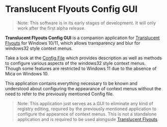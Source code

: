 # Translucent Flyouts Config GUI

>Note: This software is in its early stages of development. It will only work after the first alpha release.

**Translucent Flyouts Config GUI** is a companion application for [Translucent Flyouts](https://github.com/ALTaleX531/TranslucentFlyouts) for Windows 10/11, which allows transparency and blur for windows32 style context menus.

Take a look at the [Config File](https://github.com/ALTaleX531/TranslucentFlyouts/blob/master/CONFIG.md) which provides description as well as methods to configure various aspects of the windows32 style context menus. Though some features are restricted to Windows 11 due to the absence of Mica on Windows 10.

This application contains everything necessary to be known and understood about configuring the appearance of context menus without the need to refer to the previously mentioned Config file.

> Note: This application just serves as a GUI to eliminate any kind of registry editing, required by the previously mentioned application to configure the appearnce of context menus. This is not a standalone application and is required to be used alongside [Translucent Flyouts](https://github.com/ALTaleX531/TranslucentFlyouts)
